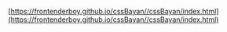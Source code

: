 [https://frontenderboy.github.io/cssBayan//cssBayan/index.html](https://frontenderboy.github.io/cssBayan//cssBayan/index.html)
